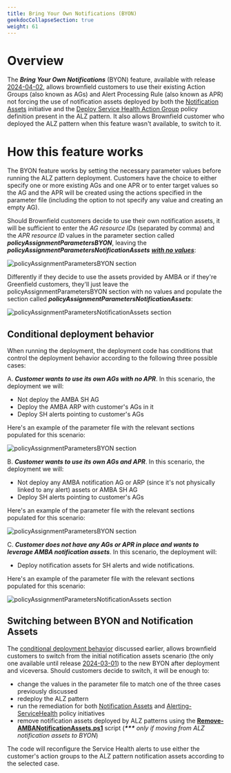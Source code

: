 ```yaml
---
title: Bring Your Own Notifications (BYON)
geekdocCollapseSection: true
weight: 61
---
```


# Overview

The ***Bring Your Own Notifications*** (BYON) feature, available with release [2024-04-02](../../alz/Whats-New#2024-04-02), allows brownfield customers to use their existing Action Groups (also known as AGs) and Alert Processing Rule (also known as APR) not forcing the use of notification assets deployed by both the [Notification Assets](https://raw.githubusercontent.com/Azure/azure-monitor-baseline-alerts/main/patterns/alz/policySetDefinitions/Deploy-Notification-Assets.json) initiative and the [Deploy Service Health Action Group](https://raw.githubusercontent.com/Azure/azure-monitor-baseline-alerts/main/services/Resources/subscriptions/Deploy-ServiceHealth-ActionGroups.json) policy definition present in the ALZ pattern. It also allows Brownfield customer who deployed the ALZ pattern when this feature wasn't available, to switch to it.

# How this feature works

The BYON feature works by setting the necessary parameter values before running the ALZ pattern deployment. Customers have the choice to either specify one or more existing AGs and one APR or to enter target values so the AG and the APR will be created using the actions specified in the parameter file (including the option to not specify any value and creating an empty AG).

Should Brownfield customers decide to use their own notification assets, it will be sufficient to enter the _AG resource IDs_ (separated by comma) and the _APR resource ID_ values in the parameter section called ***policyAssignmentParametersBYON***, leaving the ***policyAssignmentParametersNotificationAssets*** <ins>***with no values***</ins>:

  ![policyAssignmentParametersBYON section](../../alz/media/BYON_Params.png)

Differently if they decide to use the assets provided by AMBA or if they're Greenfield customers, they'll just leave the policyAssignmentParametersBYON  section with no values and populate the section called ***policyAssignmentParametersNotificationAssets***:

![policyAssignmentParametersNotificationAssets section](../../alz/media/NotificationAssets_Params.png)

## Conditional deployment behavior

When running the deployment, the deployment code has conditions that control the deployment behavior according to the following  three possible cases:

A. ***Customer wants to use its own AGs with no APR***. In this scenario, the deployment we will:

- Not deploy the AMBA SH AG
- Deploy the AMBA ARP with customer's AGs in it
- Deploy SH alerts pointing to customer's AGs

Here's an example of the parameter file with the relevant sections populated for this scenario:

![policyAssignmentParametersBYON section](../../alz/media/BYON_Params_2.png)

B. ***Customer wants to use its own AGs and APR***. In this scenario, the deployment we will:

- Not deploy any AMBA notification AG or ARP (since it's not physically linked to any alert) assets or AMBA SH AG
- Deploy SH alerts pointing to customer's AGs

Here's an example of the parameter file with the relevant sections populated for this scenario:

![policyAssignmentParametersBYON section](../../alz/media/BYON_Params_3.png)

C. ***Customer does not have any AGs or APR in place and wants to leverage AMBA notification assets***. In this scenario, the deployment will:

- Deploy notification assets for SH alerts and wide notifications.

Here's an example of the parameter file with the relevant sections populated for this scenario:

![policyAssignmentParametersNotificationAssets section](../../alz/media/NotificationAssets_Params_2.png)

## Switching between BYON and Notification Assets

The [conditional deployment behavior](../../alz/Bring-your-own-Notifications#conditional-deployment-behavior) discussed earlier, allows brownfield customers to switch from the initial notification assets scenario (the only one available until release [2024-03-01](../../alz/Whats-New#2024-03-01)) to the new BYON after deployment and viceversa.
Should customers decide to switch, it will be enough to:

- change the values in the parameter file to match one of the three cases previously discussed
- redeploy the ALZ pattern
- run the remediation for both [Notification Assets](https://raw.githubusercontent.com/Azure/azure-monitor-baseline-alerts/main/patterns/alz/policySetDefinitions/Deploy-Notification-Assets.json) and [Alerting-ServiceHealth](https://raw.githubusercontent.com/Azure/azure-monitor-baseline-alerts/main/patterns/alz/policySetDefinitions/Deploy-ServiceHealth-Alerts.json) policy initiatives
- remove notification assets deployed by ALZ patterns using the [**Remove-AMBANotificationAssets.ps1**](https://raw.githubusercontent.com/Azure/azure-monitor-baseline-alerts/main/patterns/alz/scripts/Remove-AMBANotificationAssets.ps1) script (_<b>***</b> only if moving from ALZ notification assets to BYON_)

The code will reconfigure the Service Health alerts to use either the customer's action groups to the ALZ pattern notification assets according to the selected case.
